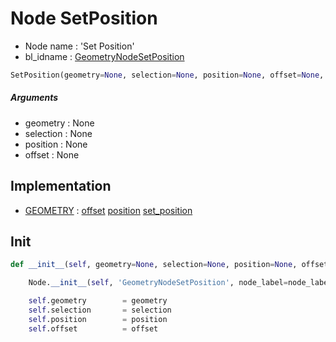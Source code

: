 # Node SetPosition

- Node name : 'Set Position'
- bl_idname : [GeometryNodeSetPosition](https://docs.blender.org/api/current/bpy.types.GeometryNodeSetPosition.html)


``` python
SetPosition(geometry=None, selection=None, position=None, offset=None, node_label=None, node_color=None, **kwargs)
```
##### Arguments

- geometry : None
- selection : None
- position : None
- offset : None

## Implementation

- [GEOMETRY](/docs/GeoNodes/socket_GEOMETRY.md) : [offset](/docs/GeoNodes/socket_GEOMETRY.md#offset) [position](/docs/GeoNodes/socket_GEOMETRY.md#position) [set_position](/docs/GeoNodes/socket_GEOMETRY.md#set_position)

## Init

``` python
def __init__(self, geometry=None, selection=None, position=None, offset=None, node_label=None, node_color=None, **kwargs):

    Node.__init__(self, 'GeometryNodeSetPosition', node_label=node_label, node_color=node_color, **kwargs)

    self.geometry        = geometry
    self.selection       = selection
    self.position        = position
    self.offset          = offset
```

